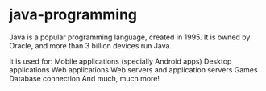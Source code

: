 # java-programming
Java is a popular programming language, created in 1995. 
It is owned by Oracle, and more than 3 billion devices run Java.

It is used for:
Mobile applications (specially Android apps)
Desktop applications
Web applications
Web servers and application servers
Games
Database connection
And much, much more!
